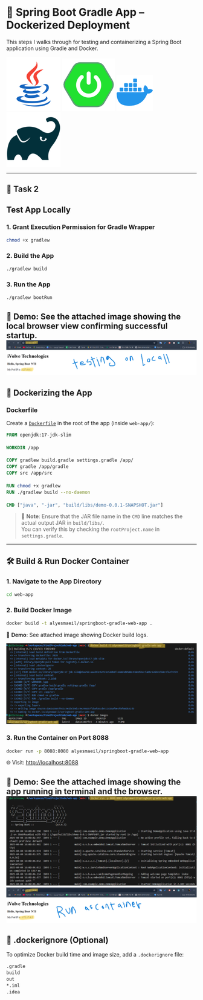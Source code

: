 # 🚀 Spring Boot Gradle App – Dockerized Deployment

This steps I walks through for testing and containerizing a Spring Boot application using Gradle and Docker.

![](/assets/icons8-java-144.png) ![](/assets/icons8-spring-boot-140.png)  ![](/assets/icons8-docker-96.png) ![](/assets/Gradle.png)

---

## 🧪 Task 2

## Test App Locally

### 1. Grant Execution Permission for Gradle Wrapper

```bash
chmod +x gradlew
```

### 2. Build the App

```bash
./gradlew build
```

### 3. Run the App

```bash
./gradlew bootRun
```

🧾 **Demo**: See the attached image showing the local browser view confirming successful startup.
![](/assets/task2-TestLocal.png)
---

## 🐳 Dockerizing the App

### Dockerfile

Create a [`Dockerfile`](/Task2/Dockerfile) in the root of the app (inside `web-app/`):

```Dockerfile
FROM openjdk:17-jdk-slim

WORKDIR /app

COPY gradlew build.gradle settings.gradle /app/
COPY gradle /app/gradle
COPY src /app/src

RUN chmod +x gradlew
RUN ./gradlew build --no-daemon

CMD ["java", "-jar", "build/libs/demo-0.0.1-SNAPSHOT.jar"]
```

> 🔔 **Note**: Ensure that the JAR file name in the `CMD` line matches the actual output JAR in `build/libs/`.  
> You can verify this by checking the `rootProject.name` in `settings.gradle`.

---

## 🛠 Build & Run Docker Container

### 1. Navigate to the App Directory

```bash
cd web-app
```

### 2. Build Docker Image

```bash
docker build -t alyesmaeil/springboot-gradle-web-app .
```

🧾 **Demo**: See attached image showing Docker build logs.

![](/assets/task2-demoBuild.png)

### 3. Run the Container on Port 8088

```bash
docker run -p 8088:8080 alyesmaeil/springboot-gradle-web-app
```

🌐 Visit: [http://localhost:8088](http://localhost:8088)

🧾 **Demo**: See the attached image showing the app running in terminal and the browser.
![](/assets/task2-demoRunCon.png)
![](/assets/task2-demoViewCon.png)
---

## 📂 .dockerignore (Optional)

To optimize Docker build time and image size, add a `.dockerignore` file:

```bash
.gradle
build
out
*.iml
.idea
```

